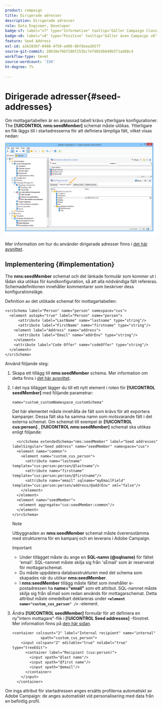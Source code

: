 ```yaml
---
product: campaign
title: Dirigerade adresser
description: Dirigerade adresser
role: Data Engineer, Developer
badge-v7: label="v7" type="Informative" tooltip="Gäller Campaign Classic v7"
badge-v8: label="v8" type="Positive" tooltip="Gäller även Campaign v8"
feature: Seed Address
exl-id: a16103bf-0498-4f59-ad96-8bfdeea26577
source-git-commit: 28638e76bf286f253bc7efd02db848b571ad88c4
workflow-type: tm+mt
source-wordcount: '334'
ht-degree: 7%

---
```


# Dirigerade adresser{#seed-addresses}



Om mottagartabellen är en anpassad tabell krävs ytterligare konfigurationer. The **[!UICONTROL nms:seedMember]** schemat måste utökas. Ytterligare en flik läggs till i startadresserna för att definiera lämpliga fält, vilket visas nedan:

![](assets/s_ncs_user_seedlist_new_tab.png)

Mer information om hur du använder dirigerade adresser finns i [det här avsnittet](../../delivery/using/about-seed-addresses.md).

## Implementering {#implementation}

The **nms:seedMember** schemat och det länkade formulär som kommer ut i lådan ska utökas för kundkonfiguration, så att alla nödvändiga fält refereras. Schemadefinitionen innehåller kommentarer som beskriver dess konfigurationsläge.

Definition av det utökade schemat för mottagartabellen:

```
<srcSchema label="Person" name="person" namespace="cus">
  <element autopk="true" label="Person" name="person">
      <attribute label="LastName" name="lastname" type="string"/>
      <attribute label="FirstName" name="firstname" type="string"/>
    <element label="Address" name="address">
      <attribute label="Email" name="addrEnv" type="string"/>
    </element>
    <attribute label="Code Offer" name="codeOffer" type="string"/>
  </element>
</srcSchema>
```

Använd följande steg:

1. Skapa ett tillägg till **nms:seedMember** schema. Mer information om detta finns i [det här avsnittet](../../configuration/using/extending-a-schema.md).
1. I det nya tillägget lägger du till ett nytt element i roten för **[!UICONTROL seedMember]** med följande parametrar:

   ```
   name="custom_customNamespace_customSchema"
   ```

   Det här elementet måste innehålla de fält som krävs för att exportera kampanjer. Dessa fält ska ha samma namn som motsvarande fält i det externa schemat. Om schemat till exempel är **[!UICONTROL cus:person]** , **[!UICONTROL nms:seedMember]** schemat ska utökas enligt följande:

   ```
     <srcSchema extendedSchema="nms:seedMember" label="Seed addresses" labelSingular="Seed address" name="seedMember" namespace="cus">
     <element name="common">
       <element name="custom_cus_person">
         <attribute name="lastname" template="cus:person:person/@lastname"/>
         <attribute name="firstname" template="cus:person:person/@firstname"/>
         <attribute name="email" sqlname="myEmailField" template="cus:person:person/address/@addrEnv" xml="false"/>
       </element>
     </element>
     <element name="seedMember">
      <element aggregate="cus:seedMember:common"/>
     </element>
   </srcSchema>
   ```

   >[!NOTE]
   >
   >Utbyggnaden av **nms:seedMember** schemat måste överensstämma med strukturerna för en kampanj och en leverans i Adobe Campaign.

   >[!IMPORTANT]
   >
   >
   >    
   >    
   >    * Under tillägget måste du ange en **SQL-namn (@sqlname)** för fältet &#39;email&#39;. SQL-namnet måste skilja sig från &#39;sEmail&#39; som är reserverat för mottagarschemat.
   >    * Du måste uppdatera databasstrukturen med det schema som skapades när du utökar **nms:seedMember**.
   >    * I **nms:seedMember** tillägg måste fältet som innehåller e-postadressen ha **name=&quot;email&quot;** som ett attribut. SQL-namnet måste skilja sig från sEmail som redan används för mottagarschemat. Detta attribut måste omedelbart deklareras under **`<element name="custom_cus_person" />`** -element.
   >    
   >

1. Ändra **[!UICONTROL seedMember]** formulär för att definiera en ny&quot;intern mottagare&quot;-flik i **[!UICONTROL Seed addresses]** -fönstret. Mer information finns på [den här sidan](../../configuration/using/form-structure.md).

   ```
   <container colcount="2" label="Internal recipient" name="internal"
                xpath="custom_cus_person">
       <input colspan="2" editable="true" nolabel="true" type="treeEdit">
         <container label="Recipient (cus:person)">
           <input xpath="@last name"/>
           <input xpath="@first name"/>
           <input xpath="@email"/>
         </container>
       </input>
     </container>
   ```

Om inga attribut för startadressen anges ersätts profilerna automatiskt av Adobe Campaign: de anges automatiskt vid personalisering med data från en befintlig profil.
